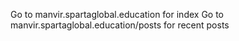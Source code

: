 Go to manvir.spartaglobal.education for index
Go to manvir.spartaglobal.education/posts for recent posts
